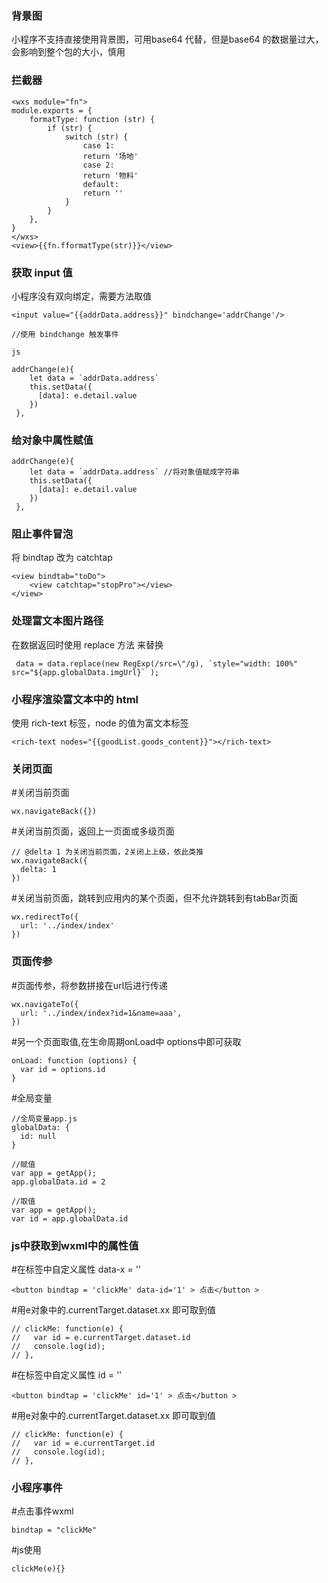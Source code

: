 ### 背景图

小程序不支持直接使用背景图，可用base64 代替，但是base64 的数据量过大，会影响到整个包的大小，慎用

### 拦截器

```
<wxs module="fn">
module.exports = {
    formatType: function (str) {
        if (str) {
            switch (str) {
                case 1:
                return '场地'
                case 2:
                return '物料'
                default:
                return ''
            }
    	}
    },
}
</wxs>
<view>{{fn.fformatType(str)}}</view>
```

### 获取 input 值

小程序没有双向绑定，需要方法取值

```
<input value="{{addrData.address}}" bindchange='addrChange'/>

//使用 bindchange 触发事件

js

addrChange(e){
    let data = `addrData.address`
    this.setData({
      [data]: e.detail.value
    })
 },
```

### 给对象中属性赋值

```
addrChange(e){
    let data = `addrData.address` //将对象值赋成字符串
    this.setData({
      [data]: e.detail.value
    })
 },
```

### 阻止事件冒泡

将 bindtap 改为 catchtap

```
<view bindtab="toDo">
	<view catchtap="stopPro"></view>
</view>
```

### 处理富文本图片路径

在数据返回时使用 replace 方法 来替换

```
 data = data.replace(new RegExp(/src=\"/g), `style="width: 100%" src="${app.globalData.imgUrl}` );
```

### 小程序渲染富文本中的 html

使用 rich-text 标签，node 的值为富文本标签

```
<rich-text nodes="{{goodList.goods_content}}"></rich-text>
```

### 关闭页面

#关闭当前页面

```
wx.navigateBack({})
```

#关闭当前页面，返回上一页面或多级页面

```
// @delta 1 为关闭当前页面，2关闭上上级，依此类推
wx.navigateBack({
  delta: 1
})
```

#关闭当前页面，跳转到应用内的某个页面，但不允许跳转到有tabBar页面

```
wx.redirectTo({
  url: '../index/index'
})
```

### 页面传参

#页面传参，将参数拼接在url后进行传递

```
wx.navigateTo({
  url: '../index/index?id=1&name=aaa',
})
```

#另一个页面取值,在生命周期onLoad中 options中即可获取

```
onLoad: function (options) {
  var id = options.id
}
```

#全局变量

```
//全局变量app.js
globalData: {
  id: null
}

//赋值
var app = getApp();
app.globalData.id = 2

//取值
var app = getApp();
var id = app.globalData.id
```

### js中获取到wxml中的属性值

#在标签中自定义属性 data-x = ''

```
<button bindtap = 'clickMe' data-id='1' > 点击</button >
```

#用e对象中的.currentTarget.dataset.xx 即可取到值

```
// clickMe: function(e) {
//   var id = e.currentTarget.dataset.id
//   console.log(id);
// },
```

#在标签中自定义属性 id = ''

```
<button bindtap = 'clickMe' id='1' > 点击</button >
```

#用e对象中的.currentTarget.dataset.xx 即可取到值

```
// clickMe: function(e) {
//   var id = e.currentTarget.id
//   console.log(id);
// },
```

### 小程序事件

#点击事件wxml

```
bindtap = "clickMe"
```

#js使用

```
clickMe(e){}
```